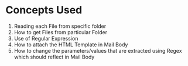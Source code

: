 # Concepts Used

1) Reading each File from specific folder
2) How to get Files from particular Folder
3) Use of Regular Expression
4) How to attach the HTML Template in Mail Body
5) How to change the parameters/values that are extracted using Regex which should reflect in Mail Body